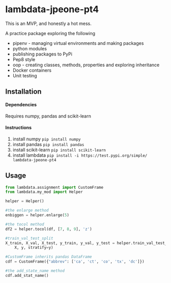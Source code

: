 # lambdata-jpeone-pt4
This is an MVP, and honestly a hot mess.

A practice package exploring the following
* pipenv - managing virtual environments and making packages
* python modules
* publishing packages to PyPi
* Pep8 style
* oop - creating classes, methods, properties and exploring inheritance
* Docker containers
* Unit testing

## Installation
#### Dependencies
Requires numpy, pandas and scikit-learn  
#### Instructions
1. install numpy ```pip install numpy```
2. install pandas ```pip install pandas```
3. install scikit-learn ```pip install scikit-learn```
4. install lambdata 
```pip install -i https://test.pypi.org/simple/ lambdata-jpeone-pt4```

## Usage
```python
from lambdata.assignment import CustomFrame
from lambdata.my_mod import Helper

helper = Helper()

#the enlarge method
enbiggen = helper.enlarge(5)

#the tocol method
df2 = helper.tocol(df, [7, 8, 9], 'z')

#train_val_test_split
X_train, X_val, X_test, y_train, y_val, y_test = helper.train_val_test_split(
    X, y, stratify=y)

#CustomFrame inherits pandas DataFrame
cdf = CustomFrame({"abbrev": ['ca', 'ct', 'co', 'tx', 'dc']})

#the add_state_name method
cdf.add_stat_name()
```
